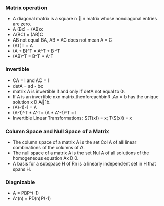 ### Matrix operation 
  - A diagonal matrix is a square n 􏰒 n matrix whose nondiagonal entries are zero. 
  - A (Bx)  = (AB)x
  - A(BC)  =  (AB)C
  - AB not equal BA, AB = AC does not mean A = C 
  - (AT)T = A 
  - (A + B)^T = A^T + B ^T 
  - (AB)^T = B^T * A^T
### Invertible 
  - CA = I and AC = I 
  - detA = ad - bc
  - matrix A is invertible if and only if detA not equal to 0.
  - If A is an invertible nxn matrix,thenforeachbinR ,Ax = b has the unique solution x D A􏰐1b.
  - (A)-1)-1 = A 
  - (A-1)^T * A^T= (A * A^-1)^T = I 
  - Invertible Linear Transformations: S(T(x)) = x; T(S(x)) = x 
### Column Space and Null Space of a Matrix 
  - The column space of a matrix A is the set Col A of all linear combinations of the columns 
    of A.
  - The null space of a matrix A is the set Nul A of all solutions of the homogeneous 
    equation Ax D 0.
  - A basis for a subspace H of Rn is a linearly independent set in H that spans H.
### Diagnizable
  - A = PBP^(-1) 
  - A^(n) = PD(n)P(-1) 
